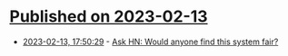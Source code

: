 # [Published on 2023-02-13](index.md)

* [2023-02-13, 17:50:29](https://news.ycombinator.com/item?id=34777224) - [Ask HN: Would anyone find this system fair?](https://news.ycombinator.com/item?id=34777224)
